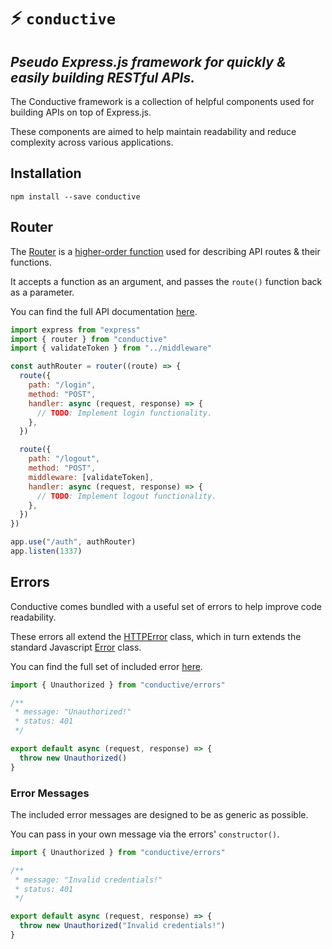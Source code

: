 # :zap: `conductive`

## _Pseudo Express.js framework for quickly & easily building RESTful APIs._

The Conductive framework is a collection of helpful components used for building APIs on top of Express.js.

These components are aimed to help maintain readability and reduce complexity across various applications.

## Installation

```
npm install --save conductive
```

## Router

The [Router](https://github.com/aedenmurray/conductive/blob/main/src/router.js) is a [higher-order function](https://en.wikipedia.org/wiki/Higher-order_function) used for describing API routes & their functions.

It accepts a function as an argument, and passes the `route()` function back as a parameter.

You can find the full API documentation [here](https://example.com).

```javascript
import express from "express"
import { router } from "conductive"
import { validateToken } from "../middleware"

const authRouter = router((route) => {
  route({
    path: "/login",
    method: "POST",
    handler: async (request, response) => {
      // TODO: Implement login functionality.
    },
  })

  route({
    path: "/logout",
    method: "POST",
    middleware: [validateToken],
    handler: async (request, response) => {
      // TODO: Implement logout functionality.
    },
  })
})

app.use("/auth", authRouter)
app.listen(1337)
```

## Errors

Conductive comes bundled with a useful set of errors to help improve code readability.

These errors all extend the [HTTPError](https://github.com/aedenmurray/conductive/blob/main/src/errors/HTTPError.js) class, which in turn extends the standard Javascript [Error](https://developer.mozilla.org/en-US/docs/Web/JavaScript/Reference/Global_Objects/Error) class.

You can find the full set of included error [here](https://github.com/aedenmurray/conductive/tree/main/src/errors).

```javascript
import { Unauthorized } from "conductive/errors"

/**
 * message: "Unauthorized!"
 * status: 401
 */

export default async (request, response) => {
  throw new Unauthorized()
}
```

### Error Messages

The included error messages are designed to be as generic as possible.

You can pass in your own message via the errors' `constructor()`.

```javascript
import { Unauthorized } from "conductive/errors"

/**
 * message: "Invalid credentials!"
 * status: 401
 */

export default async (request, response) => {
  throw new Unauthorized("Invalid credentials!")
}
```
